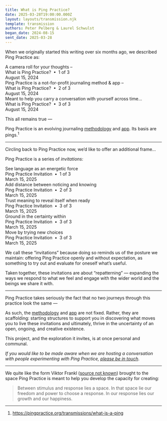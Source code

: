 ```yaml
---
title: What is Ping Practice?
date: 2025-03-28T19:00:00.000Z
layout: layouts/transmission.njk
template: transmission
authors: Peter Pelberg & Laurel Schwulst
began_date: 2024-08-15
sent_date: 2025-03-28
---
```

<p>When we originally started this writing over six months ago, we described Ping Practice as:</p>


<div class="ping extra-large">
  <div class="ping-content">A camera roll for your thoughts –</div>
  <div class="ping-metadata id">What is Ping Practice? &nbsp;&bull;&nbsp; 1 of 3</div>
  <div class="ping-metadata variation">August 15, 2024</div>
</div>

<div class="ping large">
  <div class="ping-content">Ping Practice is a not-for-profit journaling method & app –</div>
  <div class="ping-metadata id">What is Ping Practice? &nbsp;&bull;&nbsp; 2 of 3</div>
  <div class="ping-metadata variation">August 15, 2024</div>
</div>

<div class="ping large">
  <div class="ping-content">Meant to help you carry a conversation with yourself across time...</div>
  <div class="ping-metadata id">What is Ping Practice? &nbsp;&bull;&nbsp; 3 of 3</div>
  <div class="ping-metadata variation">August 15, 2024</div>
</div>

<p>This all remains true —</p>

<p>Ping Practice is an evolving journaling <a href="/method" class="low-link">methodology</a> and <a href="/app" class="low-link">app</a>. Its basis are pings.<sup>1</sup></p>

<hr>

<p>Circling back to Ping Practice now, we’d like to offer an additional frame…</p>

<p>Ping Practice is a series of <i>invitations:</i></p>

<div class="ping extra-large">
  <div class="ping-content">See language as an energetic force</div>
  <div class="ping-metadata id">Ping Practice Invitation &nbsp;&bull;&nbsp; 1 of 3</div>
  <div class="ping-metadata variation">March 15, 2025</div>
</div>

<div class="ping extra-large">
  <div class="ping-content">Add distance between noticing and knowing</div>
  <div class="ping-metadata id">Ping Practice Invitation &nbsp;&bull;&nbsp; 2 of 3</div>
  <div class="ping-metadata variation">March 15, 2025</div>
</div>

<div class="ping extra-large">
  <div class="ping-content">Trust meaning to reveal itself when ready</div>
  <div class="ping-metadata id">Ping Practice Invitation &nbsp;&bull;&nbsp; 3 of 3</div>
  <div class="ping-metadata variation">March 15, 2025</div>
</div>

<div class="ping extra-large">
  <div class="ping-content">Ground in the certainty within</div>
  <div class="ping-metadata id">Ping Practice Invitation &nbsp;&bull;&nbsp; 3 of 3</div>
  <div class="ping-metadata variation">March 15, 2025</div>
</div>

<div class="ping extra-large">
  <div class="ping-content">Move by trying new choices</div>
  <div class="ping-metadata id">Ping Practice Invitation &nbsp;&bull;&nbsp; 3 of 3</div>
  <div class="ping-metadata variation">March 15, 2025</div>
</div>

<p>We call these “invitations” because doing so reminds us of the posture we maintain: offering Ping Practice openly and without expectation, as something to try out and evaluate for oneself what’s useful.</p>

<p>Taken together, these invitations are about “repatterning” — expanding the ways we respond to what we feel and engage with the wider world and the beings we share it with.</p>

<hr>

<p>Ping Practice takes seriously the fact that no two journeys through this practice look the same —</p>

<p>As such, the <a href="/method" class="low-link">methodology</a> and <a href="/app" class="low-link">app</a> are not fixed. Rather, they are scaffolding: starting structures to support you in discovering what moves you to live these invitations and ultimately, thrive in the uncertainty of an open, ongoing, and creative existence.</p>

<p>This project, and the exploration it invites, is at once personal and communal.</p>

<p><i>If you would like to be made aware when we are hosting a conversation with people experimenting with Ping Practice, <a href="https://forms.gle/PYSr3mLY2WwUAAHa6" target="_blank">please be in touch</a></i>.</p>

<hr>

We quite like the form Viktor Frankl (<a href="https://www.viktorfrankl.org/quote_stimulus.html" target="_blank">source not known</a>) brought to the space Ping Practice is meant to help you develop the capacity for creating:

<blockquote>Between stimulus and response lies a space. In that space lie our freedom and power to choose a response. In our response lies our growth and our happiness.</blockquote>

<hr>

<footer>
<ol>
<li>
<a href="https://pingpractice.org/transmissions/what-is-a-ping" target="_blank"
                  >https://pingpractice.org/transmissions/what-is-a-ping</a
                >
</li>
</ol>
</footer>
